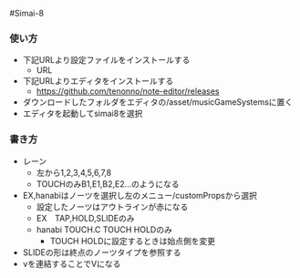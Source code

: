#Simai-8

### 使い方
- 下記URLより設定ファイルをインストールする
  - URL
- 下記URLよりエディタをインストールする
  - https://github.com/tenonno/note-editor/releases
- ダウンロードしたフォルダをエディタの/asset/musicGameSystemsに置く
- エディタを起動してsimai8を選択

### 書き方
- レーン
  - 左から1,2,3,4,5,6,7,8
  - TOUCHのみB1,E1,B2,E2...のようになる
- EX,hanabiはノーツを選択し左のメニュー/customPropsから選択
  - 設定したノーツはアウトラインが赤になる
  - EX　TAP,HOLD,SLIDEのみ
  - hanabi  TOUCH.C TOUCH HOLDのみ
    - TOUCH HOLDに設定するときは始点側を変更
- SLIDEの形は終点のノーツタイプを参照する
- vを連結することでVになる
